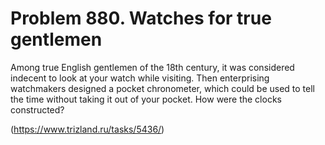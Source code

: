 # Problem 880. Watches for true gentlemen

Among true English gentlemen of the 18th century, it was considered indecent to look at your watch while visiting. Then enterprising watchmakers designed a pocket chronometer, which could be used to tell the time without taking it out of your pocket. How were the clocks constructed?

(https://www.trizland.ru/tasks/5436/)